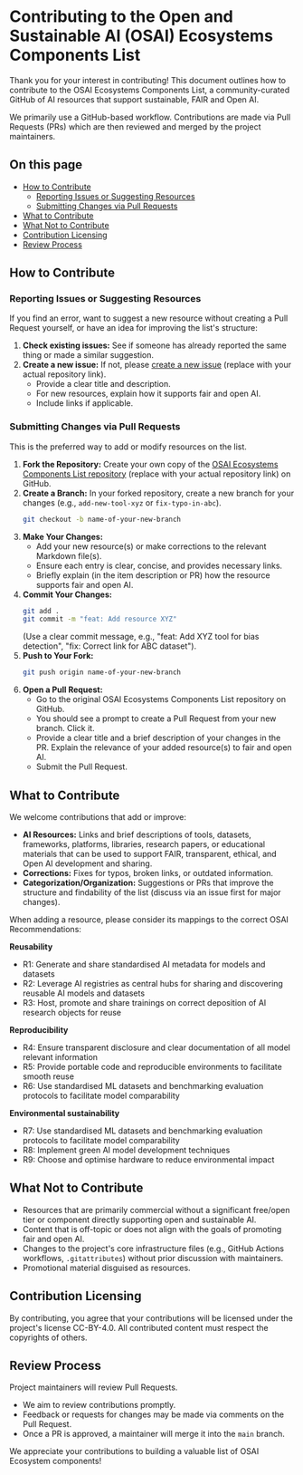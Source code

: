 # Contributing to the Open and Sustainable AI (OSAI) Ecosystems Components List

Thank you for your interest in contributing! This document outlines how to contribute to the OSAI Ecosystems Components List, a community-curated GitHub of AI resources that support sustainable, FAIR and Open AI.

We primarily use a GitHub-based workflow. Contributions are made via Pull Requests (PRs) which are then reviewed and merged by the project maintainers.

## On this page
* [How to Contribute](#how-to-contribute)
    * [Reporting Issues or Suggesting Resources](#reporting-issues-or-suggesting-resources)
    * [Submitting Changes via Pull Requests](#submitting-changes-via-pull-requests)
* [What to Contribute](#what-to-contribute)
* [What Not to Contribute](#what-not-to-contribute)
* [Contribution Licensing](#contribution-licensing)
* [Review Process](#review-process)


## How to Contribute

### Reporting Issues or Suggesting Resources
If you find an error, want to suggest a new resource without creating a Pull Request yourself, or have an idea for improving the list's structure:

1.  **Check existing issues:** See if someone has already reported the same thing or made a similar suggestion.
2.  **Create a new issue:** If not, please [create a new issue](https://github.com/YOUR_USERNAME/YOUR_OSAI_REPO/issues) (replace with your actual repository link).
    * Provide a clear title and description.
    * For new resources, explain how it supports fair and open AI.
    * Include links if applicable.

### Submitting Changes via Pull Requests
This is the preferred way to add or modify resources on the list.

1.  **Fork the Repository:** Create your own copy of the [OSAI Ecosystems Components List repository](https://github.com/YOUR_USERNAME/YOUR_OSAI_REPO) (replace with your actual repository link) on GitHub.
2.  **Create a Branch:** In your forked repository, create a new branch for your changes (e.g., `add-new-tool-xyz` or `fix-typo-in-abc`).
    ```bash
    git checkout -b name-of-your-new-branch
    ```
3.  **Make Your Changes:**
    * Add your new resource(s) or make corrections to the relevant Markdown file(s).
    * Ensure each entry is clear, concise, and provides necessary links.
    * Briefly explain (in the item description or PR) how the resource supports fair and open AI.
4.  **Commit Your Changes:**
    ```bash
    git add .
    git commit -m "feat: Add resource XYZ"
    ```
    (Use a clear commit message, e.g., "feat: Add XYZ tool for bias detection", "fix: Correct link for ABC dataset").
5.  **Push to Your Fork:**
    ```bash
    git push origin name-of-your-new-branch
    ```
6.  **Open a Pull Request:**
    * Go to the original OSAI Ecosystems Components List repository on GitHub.
    * You should see a prompt to create a Pull Request from your new branch. Click it.
    * Provide a clear title and a brief description of your changes in the PR. Explain the relevance of your added resource(s) to fair and open AI.
    * Submit the Pull Request.

## What to Contribute
We welcome contributions that add or improve:

* **AI Resources:** Links and brief descriptions of tools, datasets, frameworks, platforms, libraries, research papers, or educational materials that can be used to support FAIR, transparent, ethical, and Open AI development and sharing.
* **Corrections:** Fixes for typos, broken links, or outdated information.
* **Categorization/Organization:** Suggestions or PRs that improve the structure and findability of the list (discuss via an issue first for major changes).

When adding a resource, please consider its mappings to the correct OSAI Recommendations: 

**Reusability**

* R1: Generate and share standardised AI metadata for models and datasets
* R2: Leverage AI registries as central hubs for sharing and discovering reusable AI models and datasets
* R3: Host, promote and share trainings on correct deposition of AI research objects for reuse
  
**Reproducibility**

* R4: Ensure transparent disclosure and clear documentation of all model relevant information
* R5: Provide portable code and reproducible environments to facilitate smooth reuse
* R6: Use standardised ML datasets and benchmarking evaluation protocols to facilitate model comparability
  
**Environmental sustainability**

* R7: Use standardised ML datasets and benchmarking evaluation protocols to facilitate model comparability
* R8: Implement green AI model development techniques
* R9: Choose and optimise hardware to reduce environmental impact

## What Not to Contribute
* Resources that are primarily commercial without a significant free/open tier or component directly supporting open and sustainable AI.
* Content that is off-topic or does not align with the goals of promoting fair and open AI.
* Changes to the project's core infrastructure files (e.g., GitHub Actions workflows, `.gitattributes`) without prior discussion with maintainers.
* Promotional material disguised as resources.

## Contribution Licensing
By contributing, you agree that your contributions will be licensed under the project's license CC-BY-4.0. All contributed content must respect the copyrights of others.

## Review Process
Project maintainers will review Pull Requests.
* We aim to review contributions promptly.
* Feedback or requests for changes may be made via comments on the Pull Request.
* Once a PR is approved, a maintainer will merge it into the `main` branch.

We appreciate your contributions to building a valuable list of OSAI Ecosystem components!
